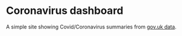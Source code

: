 # Coronavirus dashboard

A simple site showing Covid/Coronavirus summaries from [gov.uk data](https://coronavirus.data.gov.uk/).
